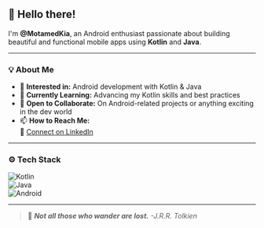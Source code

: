 ## 👋 Hello there!

I'm **@MotamedKia**, an Android enthusiast passionate about building beautiful and functional mobile apps using **Kotlin** and **Java**.

---

### 💡 About Me

- 👀 **Interested in:** Android development with Kotlin & Java  
- 🌱 **Currently Learning:** Advancing my Kotlin skills and best practices  
- 🤝 **Open to Collaborate:** On Android-related projects or anything exciting in the dev world  
- 📫 **How to Reach Me:**  
  🔗 [Connect on LinkedIn](https://www.linkedin.com/in/YOUR-USERNAME)

---

### ⚙️ Tech Stack

![Kotlin](https://img.shields.io/badge/Kotlin-0095D5?style=flat&logo=kotlin&logoColor=white)  
![Java](https://img.shields.io/badge/Java-007396?style=flat&logo=java&logoColor=white)  
![Android](https://img.shields.io/badge/Android-3DDC84?style=flat&logo=android&logoColor=white)

---

> 🚀 ***Not all those who wander are lost.** -J.R.R. Tolkien*
